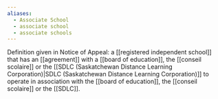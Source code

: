 ```yaml
---
aliases:
  - Associate School
  - associate school
  - associate schools
---
```

Definition given in Notice of Appeal:
	a [[registered independent school]] that has an [[agreement]] with a [[board of education]], the [[conseil scolaire]] or the [[SDLC (Saskatchewan Distance Learning Corporation)|SDLC (Saskatchewan Distance Learning Corporation)]] to operate in association with the [[board of education]], the [[conseil scolaire]] or the [[SDLC]].